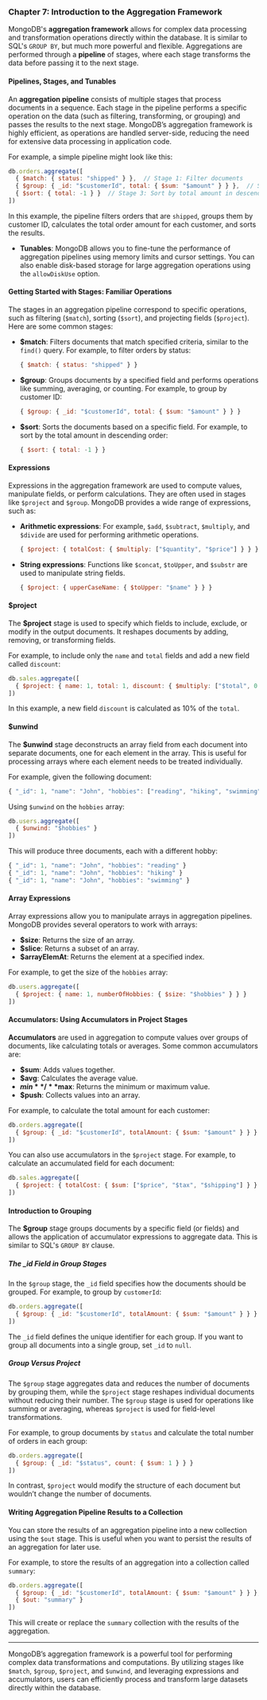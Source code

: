 ### Chapter 7: Introduction to the Aggregation Framework

MongoDB's **aggregation framework** allows for complex data processing and transformation operations directly within the database. It is similar to SQL's `GROUP BY`, but much more powerful and flexible. Aggregations are performed through a **pipeline** of stages, where each stage transforms the data before passing it to the next stage.

#### Pipelines, Stages, and Tunables

An **aggregation pipeline** consists of multiple stages that process documents in a sequence. Each stage in the pipeline performs a specific operation on the data (such as filtering, transforming, or grouping) and passes the results to the next stage. MongoDB’s aggregation framework is highly efficient, as operations are handled server-side, reducing the need for extensive data processing in application code.

For example, a simple pipeline might look like this:

```js
db.orders.aggregate([
  { $match: { status: "shipped" } },  // Stage 1: Filter documents
  { $group: { _id: "$customerId", total: { $sum: "$amount" } } },  // Stage 2: Group by customerId and calculate total
  { $sort: { total: -1 } }  // Stage 3: Sort by total amount in descending order
])
```

In this example, the pipeline filters orders that are `shipped`, groups them by customer ID, calculates the total order amount for each customer, and sorts the results.

- **Tunables**: MongoDB allows you to fine-tune the performance of aggregation pipelines using memory limits and cursor settings. You can also enable disk-based storage for large aggregation operations using the `allowDiskUse` option.

#### Getting Started with Stages: Familiar Operations

The stages in an aggregation pipeline correspond to specific operations, such as filtering (`$match`), sorting (`$sort`), and projecting fields (`$project`). Here are some common stages:

- **$match**: Filters documents that match specified criteria, similar to the `find()` query. For example, to filter orders by status:

  ```js
  { $match: { status: "shipped" } }
  ```

- **$group**: Groups documents by a specified field and performs operations like summing, averaging, or counting. For example, to group by customer ID:

  ```js
  { $group: { _id: "$customerId", total: { $sum: "$amount" } } }
  ```

- **$sort**: Sorts the documents based on a specific field. For example, to sort by the total amount in descending order:

  ```js
  { $sort: { total: -1 } }
  ```

#### Expressions

Expressions in the aggregation framework are used to compute values, manipulate fields, or perform calculations. They are often used in stages like `$project` and `$group`. MongoDB provides a wide range of expressions, such as:

- **Arithmetic expressions**: For example, `$add`, `$subtract`, `$multiply`, and `$divide` are used for performing arithmetic operations.

  ```js
  { $project: { totalCost: { $multiply: ["$quantity", "$price"] } } }
  ```

- **String expressions**: Functions like `$concat`, `$toUpper`, and `$substr` are used to manipulate string fields.

  ```js
  { $project: { upperCaseName: { $toUpper: "$name" } } }
  ```

#### $project

The **$project** stage is used to specify which fields to include, exclude, or modify in the output documents. It reshapes documents by adding, removing, or transforming fields.

For example, to include only the `name` and `total` fields and add a new field called `discount`:

```js
db.sales.aggregate([
  { $project: { name: 1, total: 1, discount: { $multiply: ["$total", 0.1] } } }
])
```

In this example, a new field `discount` is calculated as 10% of the `total`.

#### $unwind

The **$unwind** stage deconstructs an array field from each document into separate documents, one for each element in the array. This is useful for processing arrays where each element needs to be treated individually.

For example, given the following document:

```js
{ "_id": 1, "name": "John", "hobbies": ["reading", "hiking", "swimming"] }
```

Using `$unwind` on the `hobbies` array:

```js
db.users.aggregate([
  { $unwind: "$hobbies" }
])
```

This will produce three documents, each with a different hobby:

```js
{ "_id": 1, "name": "John", "hobbies": "reading" }
{ "_id": 1, "name": "John", "hobbies": "hiking" }
{ "_id": 1, "name": "John", "hobbies": "swimming" }
```

#### Array Expressions

Array expressions allow you to manipulate arrays in aggregation pipelines. MongoDB provides several operators to work with arrays:

- **$size**: Returns the size of an array.
- **$slice**: Returns a subset of an array.
- **$arrayElemAt**: Returns the element at a specified index.

For example, to get the size of the `hobbies` array:

```js
db.users.aggregate([
  { $project: { name: 1, numberOfHobbies: { $size: "$hobbies" } } }
])
```

#### Accumulators: Using Accumulators in Project Stages

**Accumulators** are used in aggregation to compute values over groups of documents, like calculating totals or averages. Some common accumulators are:

- **$sum**: Adds values together.
- **$avg**: Calculates the average value.
- **$min** / **$max**: Returns the minimum or maximum value.
- **$push**: Collects values into an array.

For example, to calculate the total amount for each customer:

```js
db.orders.aggregate([
  { $group: { _id: "$customerId", totalAmount: { $sum: "$amount" } } }
])
```

You can also use accumulators in the `$project` stage. For example, to calculate an accumulated field for each document:

```js
db.sales.aggregate([
  { $project: { totalCost: { $sum: ["$price", "$tax", "$shipping"] } } }
])
```

#### Introduction to Grouping

The **$group** stage groups documents by a specific field (or fields) and allows the application of accumulator expressions to aggregate data. This is similar to SQL's `GROUP BY` clause.

##### The _id Field in Group Stages
In the `$group` stage, the `_id` field specifies how the documents should be grouped. For example, to group by `customerId`:

```js
db.orders.aggregate([
  { $group: { _id: "$customerId", totalAmount: { $sum: "$amount" } } }
])
```

The `_id` field defines the unique identifier for each group. If you want to group all documents into a single group, set `_id` to `null`.

##### Group Versus Project
The `$group` stage aggregates data and reduces the number of documents by grouping them, while the `$project` stage reshapes individual documents without reducing their number. The `$group` stage is used for operations like summing or averaging, whereas `$project` is used for field-level transformations.

For example, to group documents by `status` and calculate the total number of orders in each group:

```js
db.orders.aggregate([
  { $group: { _id: "$status", count: { $sum: 1 } } }
])
```

In contrast, `$project` would modify the structure of each document but wouldn’t change the number of documents.

#### Writing Aggregation Pipeline Results to a Collection

You can store the results of an aggregation pipeline into a new collection using the `$out` stage. This is useful when you want to persist the results of an aggregation for later use.

For example, to store the results of an aggregation into a collection called `summary`:

```js
db.orders.aggregate([
  { $group: { _id: "$customerId", totalAmount: { $sum: "$amount" } } },
  { $out: "summary" }
])
```

This will create or replace the `summary` collection with the results of the aggregation.

---

MongoDB’s aggregation framework is a powerful tool for performing complex data transformations and computations. By utilizing stages like `$match`, `$group`, `$project`, and `$unwind`, and leveraging expressions and accumulators, users can efficiently process and transform large datasets directly within the database.